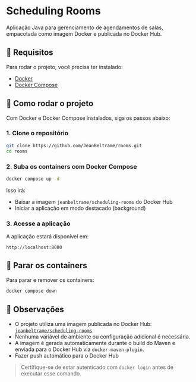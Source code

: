 
# Scheduling Rooms

Aplicação Java para gerenciamento de agendamentos de salas, empacotada como imagem Docker e publicada no Docker Hub.

## 🐳 Requisitos

Para rodar o projeto, você precisa ter instalado:

- [Docker](https://docs.docker.com/get-docker/)
- [Docker Compose](https://docs.docker.com/compose/install/)

## 🚀 Como rodar o projeto

Com Docker e Docker Compose instalados, siga os passos abaixo:

### 1. Clone o repositório

```bash
git clone https://github.com/JeanBeltrame/rooms.git
cd rooms
```

### 2. Suba os containers com Docker Compose

```bash
docker compose up -d
```

Isso irá:

- Baixar a imagem `jeanbeltrame/scheduling-rooms` do Docker Hub
- Iniciar a aplicação em modo destacado (background)

### 3. Acesse a aplicação

A aplicação estará disponível em:

```
http://localhost:8080
```

## 🛑 Parar os containers

Para parar e remover os containers:

```bash
docker compose down
```

## 📝 Observações

- O projeto utiliza uma imagem publicada no Docker Hub:  
  [`jeanbeltrame/scheduling-rooms`](https://hub.docker.com/r/jeanbeltrame/scheduling-rooms)
- Nenhuma variável de ambiente ou configuração adicional é necessária.
- A imagem é gerada automaticamente durante o build do Maven e enviada para o Docker Hub via `docker-maven-plugin`.
- Fazer push automático para o Docker Hub

> Certifique-se de estar autenticado com `docker login` antes de executar esse comando.

